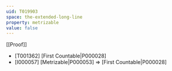```yaml
---
uid: T019903
space: the-extended-long-line
property: metrizable
value: false
---
```

[[Proof]]

* [T001362] [First Countable|P000028]
* [I000057] [Metrizable|P000053] => [First Countable|P000028]

